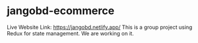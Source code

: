 # jangobd-ecommerce
Live Website Link: https://jangobd.netlify.app/
This is a group project using Redux for state management.
We are working on it.
